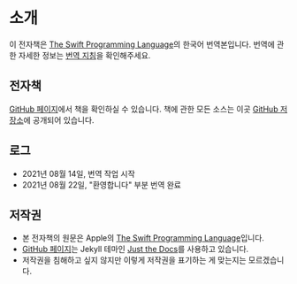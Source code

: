 # 소개

이 전자책은 [The Swift Programming Language](https://docs.swift.org/swift-book/)의 한국어 번역본입니다. 번역에 관한 자세한 정보는 [번역 지침](https://woooil.github.io/swift-book/more/translation-guideline)을 확인해주세요.

## 전자책

[GitHub 페이지](https://woooil.github.io/swift-book/)에서 책을 확인하실 수 있습니다. 책에 관한 모든 소스는 이곳 [GitHub 저장소](https://github.com/woooil/swift-book)에 공개되어 있습니다.

## 로그

* 2021년 08월 14일, 번역 작업 시작
* 2021년 08월 22일, "환영합니다" 부분 번역 완료

## 저작권

* 본 전자책의 원문은 Apple의 [The Swift Programming Language](https://docs.swift.org/swift-book/)입니다. 
* [GitHub 페이지](https://woooil.github.io/swift-book/)는 Jekyll 테마인 [Just the Docs](https://github.com/pmarsceill/just-the-docs)를 사용하고 있습니다.
* 저작권을 침해하고 싶지 않지만 이렇게 저작권을 표기하는 게 맞는지는 모르겠습니다.